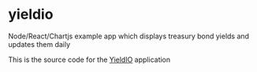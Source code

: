 # yieldio
Node/React/Chartjs example app which displays treasury bond yields and updates them daily

This is the source code for the [YieldIO](http://yield.io) application
